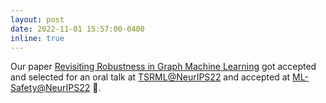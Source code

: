 ```yaml
---
layout: post
date: 2022-11-01 15:57:00-0400
inline: true
---
```


Our paper [Revisiting Robustness in Graph Machine Learning](https://openreview.net/forum?id=lxFHe7CnRY) got accepted and selected for an oral talk at 
[TSRML@NeurIPS22](https://tsrml2022.github.io/papers) and accepted at [ML-Safety@NeurIPS22](https://neurips2022.mlsafety.org/) :tada:.
